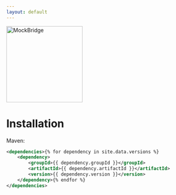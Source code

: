 ```yaml
---
layout: default
---
```


<img src="https://martinpallmann.de/mockbridge/gfx/logo.svg" alt="MockBridge" style="width: 200px;">

# Installation

Maven:
```xml
<dependencies>{% for dependency in site.data.versions %}
    <dependency>
        <groupId>{{ dependency.groupId }}</groupId>
        <artifactId>{{ dependency.artifactId }}</artifactId>
        <version>{{ dependency.version }}</version>
    </dependency>{% endfor %}
</dependencies>
```
